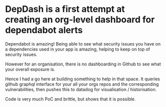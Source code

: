 # DepDash is a first attempt at creating an org-level dashboard for dependabot alerts

Dependabot is amazing! Being able to see what security issues you have on a dependencies used in your app is amazing, helping to keep on top of security issues.

However for an organisation, there is no dashboarding in Github to see what your overall exposure is.

Hence I had a go here at building something to help in that space. It queries github graphql interface for your all your orgs repos and the corresponding vulnerabilities, then pushes this to datadog for visualisation / historisation.

Code is very much PoC and brittle, but shows that it is possible.
